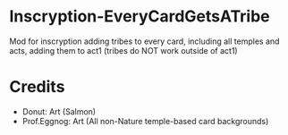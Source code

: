 # Inscryption-EveryCardGetsATribe

Mod for inscryption adding tribes to every card, including all temples and acts, adding them to act1 (tribes do NOT work outside of act1)

# Credits

- Donut: Art (Salmon)
- Prof.Eggnog: Art (All non-Nature temple-based card backgrounds)